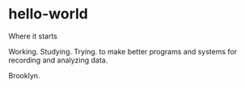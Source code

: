 # hello-world
Where it starts

Working. Studying. Trying. to make better programs and systems for recording and analyzing data.

Brooklyn. 
